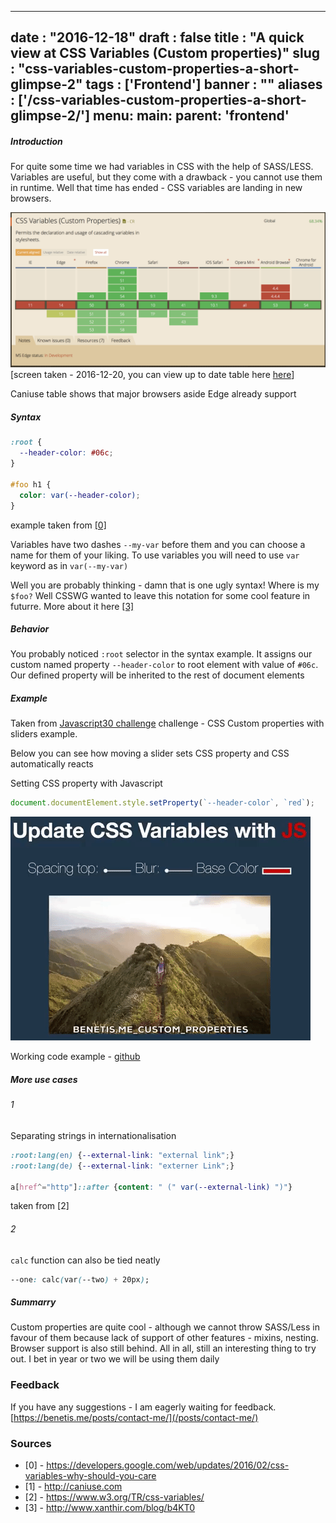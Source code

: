 
---
date : "2016-12-18"
draft : false
title : "A quick view at CSS Variables (Custom properties)"
slug : "css-variables-custom-properties-a-short-glimpse-2"
tags : ['Frontend']
banner : ""
aliases : ['/css-variables-custom-properties-a-short-glimpse-2/']
menu:
    main:
        parent: 'frontend'
---

##### Introduction

For quite some time we had variables in CSS with the help of SASS/LESS. Variables are useful, but they come with a drawback - you cannot use them in runtime. Well that time has ended - CSS variables are landing in new browsers.

![can i use table for css variables](/images/2017/02/Screen_Shot_2016_12_18_at_21_02_47.png)
[screen taken - 2016-12-20, you can view up to date table here [here](http://caniuse.com/#feat=css-variables)]


Caniuse table shows that major browsers aside Edge already support


##### Syntax

```css
:root {
  --header-color: #06c;
}

#foo h1 {
  color: var(--header-color);
}
```
example taken from [[0]](https://developers.google.com/web/updates/2016/02/css-variables-why-should-you-care)

Variables have two dashes `--my-var` before them and you can choose a name for them of your liking. To use variables you will need to use `var` keyword as in `var(--my-var)`

Well you are probably thinking - damn that is one ugly syntax! Where is my `$foo?` Well CSSWG wanted to leave this notation for some cool feature in futurre. More about it here [[3]](http://www.xanthir.com/blog/b4KT0)

##### Behavior

You probably noticed `:root` selector in the syntax example. It assigns our custom named property `--header-color` to root element with value of `#06c`. Our defined property will be inherited to the rest of document elements

##### Example

Taken from [Javascript30 challenge](https://benetis.me/vanilla-javascript-challenge/) challenge - CSS Custom properties with sliders example.

Below you can see how moving a slider sets CSS property and CSS automatically reacts

Setting CSS property with Javascript
```javascript
document.documentElement.style.setProperty(`--header-color`, `red`);

```

![](/images/2017/02/3o6ZsSmLsROdCXMtws.gif)

Working code example - [github](https://github.com/benetis/JavaScript30/blob/master/03%20-%20CSS%20Variables/index-START.html)

##### More use cases

###### 1

Separating strings in internationalisation

```css
:root:lang(en) {--external-link: "external link";}
:root:lang(de) {--external-link: "externer Link";}

a[href^="http"]::after {content: " (" var(--external-link) ")"}
```
taken from [2]

###### 2

`calc` function can also be tied neatly

```css
--one: calc(var(--two) + 20px);
```


##### Summarry

Custom properties are quite cool - although we cannot throw SASS/Less in favour of them because lack of support of other features - mixins, nesting. Browser support is also still behind. All in all, still an interesting thing to try out. I bet in year or two we will be using them daily

### Feedback

If you have any suggestions - I am eagerly waiting for feedback. [https://benetis.me/posts/contact-me/](/posts/contact-me/)

### Sources

- [0] - https://developers.google.com/web/updates/2016/02/css-variables-why-should-you-care
- [1] - http://caniuse.com
- [2] - https://www.w3.org/TR/css-variables/
- [3] - http://www.xanthir.com/blog/b4KT0
